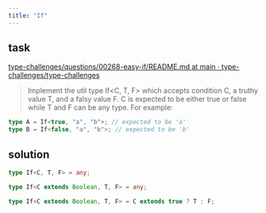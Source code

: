 ```yaml
---
title: "If"
---
```


## task

[type\-challenges/questions/00268\-easy\-if/README\.md at main · type\-challenges/type\-challenges](https://github.com/type-challenges/type-challenges/blob/main/questions/00268-easy-if/README.md)

> Implement the util type If<C, T, F> which accepts condition C, a truthy value T, and a falsy value F. C is expected to be either true or false while T and F can be any type.
> For example:

```ts
type A = If<true, "a", "b">; // expected to be 'a'
type B = If<false, "a", "b">; // expected to be 'b'
```

## solution

```ts
type If<C, T, F> = any;
```

```ts
type If<C extends Boolean, T, F> = any;
```

```ts
type If<C extends Boolean, T, F> = C extends true ? T : F;
```
